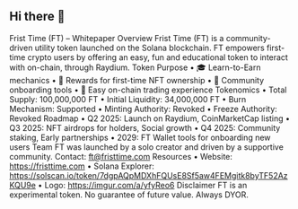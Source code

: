 ## Hi there 👋

<!--
**frist-time-token/frist-time-token** is a ✨ _special_ ✨ repository because its `README.md` (this file) appears on your GitHub profile.

Here are some ideas to get you started:

- 🔭 I’m currently working on ...
- 🌱 I’m currently learning ...
- 👯 I’m looking to collaborate on ...
- 🤔 I’m looking for help with ...
- 💬 Ask me about ...
- 📫 How to reach me: ...
- 😄 Pronouns: ...
- ⚡ Fun fact: ...
-->
Frist Time (FT) – Whitepaper
Overview
Frist Time (FT) is a community-driven utility token launched on the Solana blockchain. FT empowers first-time crypto users by offering an easy, fun and educational token to interact with on-chain, through Raydium.
Token Purpose
•	🎓 Learn-to-Earn mechanics
•	🎁 Rewards for first-time NFT ownership
•	👥 Community onboarding tools
•	🚀 Easy on-chain trading experience
Tokenomics
•	Total Supply: 100,000,000 FT
•	Initial Liquidity: 34,000,000 FT
•	Burn Mechanism: Supported
•	Minting Authority: Revoked
•	Freeze Authority: Revoked
Roadmap
•	Q2 2025: Launch on Raydium, CoinMarketCap listing
•	Q3 2025: NFT airdrops for holders, Social growth
•	Q4 2025: Community staking, Early partnerships
•	2029: FT Wallet tools for onboarding new users
Team
FT was launched by a solo creator and driven by a supportive community. Contact: ft@fristtime.com
Resources
•	Website: https://fristtime.com
•	Solana Explorer: https://solscan.io/token/7dgpAQpMDXhFQUsE8Sf5aw4FEMgitk8byTF52AzKQU9e
•	Logo: https://imgur.com/a/yfyReo6
Disclaimer
FT is an experimental token. No guarantee of future value. Always DYOR.
